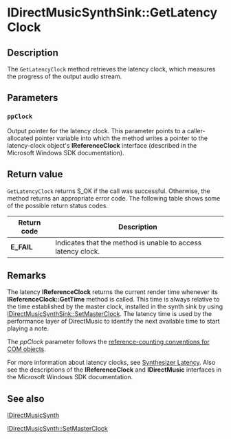 # IDirectMusicSynthSink::GetLatencyClock

## Description

The `GetLatencyClock` method retrieves the latency clock, which measures the progress of the output audio stream.

## Parameters

### `ppClock`

Output pointer for the latency clock. This parameter points to a caller-allocated pointer variable into which the method writes a pointer to the latency-clock object's **IReferenceClock** interface (described in the Microsoft Windows SDK documentation).

## Return value

`GetLatencyClock` returns S_OK if the call was successful. Otherwise, the method returns an appropriate error code. The following table shows some of the possible return status codes.

| Return code | Description |
| --- | --- |
| **E_FAIL** | Indicates that the method is unable to access latency clock. |

## Remarks

The latency **IReferenceClock** returns the current render time whenever its **IReferenceClock::GetTime** method is called. This time is always relative to the time established by the master clock, installed in the synth sink by using [IDirectMusicSynthSink::SetMasterClock](https://learn.microsoft.com/windows/desktop/api/dmusics/nf-dmusics-idirectmusicsynthsink-setmasterclock). The latency time is used by the performance layer of DirectMusic to identify the next available time to start playing a note.

The *ppClock* parameter follows the [reference-counting conventions for COM objects](https://learn.microsoft.com/windows-hardware/drivers/audio/reference-counting-conventions-for-com-objects).

For more information about latency clocks, see [Synthesizer Latency](https://learn.microsoft.com/windows-hardware/drivers/audio/synthesizer-latency). Also see the descriptions of the **IReferenceClock** and **IDirectMusic** interfaces in the Microsoft Windows SDK documentation.

## See also

[IDirectMusicSynth](https://learn.microsoft.com/windows/desktop/api/dmusics/nn-dmusics-idirectmusicsynth)

[IDirectMusicSynth::SetMasterClock](https://learn.microsoft.com/windows/desktop/api/dmusics/nf-dmusics-idirectmusicsynth-setmasterclock)
